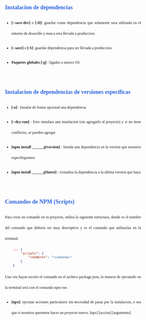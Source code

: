 <style>
	body {font-family: 'Fira Code', Consolas; font-size: 12px; line-height: 34px; text-align: justify;}
	h2:first-of-type {margin-top: 30px}
	h2 {margin-top: 60px; color: #2b64e0}
</style>

## **Instalacion de dependencias**

+ **[--save-dev]** o **[-D]**: guardar como dependencia que solamente sera utilizada en el entorno de desarollo y nunca sera llevada a produccion.

+ **[--save]** o **[-S]**: guardar dependencia para ser llevada a produccion.

+ **Paquetes globales [-g]** : ligados a nuesro OS


## **Instalacion de dependencias de versiones especificas**

+ **[-o]** : Instalar de forma opcional una dependencia

+ **[--dry-run]** : Esto simulara una instalacion (sin agregarlo al proyecto) y si no tiene conflictos, se pueden agregar

+ **[npm install ______@version]** : Instala una dependencia en la version que nosotros especifiquemos

+ **[npm install ______@latest]** : Actualiza la dependencia a la ultima version que haya

## **Comandos de NPM (Scripts)** ##

Para crear un comando en tu proyecto, utiliza la siguiente estructura, donde es el nombre del comando que debería ser muy descriptivo y es el comando que utilizarías en la terminal.

```json
	... { 
		"scripts": { 
			"<nombre>": "<comando>" 
		} 
	}
```

Una vez hayas escrito el comando en el archivo package.json, la manera de ejecutarlo en la terminal será con el comando npm run <nombre>.

+ **[npx]**: ejecutar acciones particulares sin necesidad de pasar por la instalacion, o sea que si nosotros queremos hacer un proyecto nuevo. [npx] [accion] [argumento]